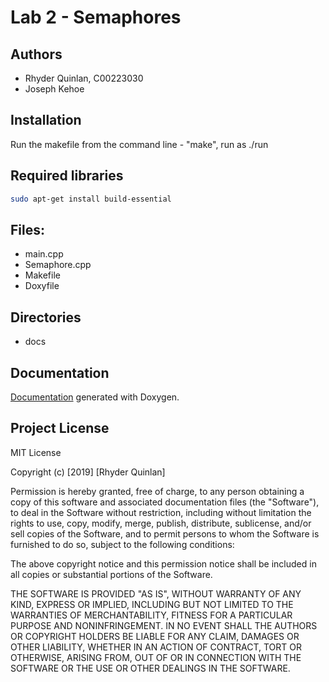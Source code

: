# Lab 2 - Semaphores
## Authors
 - Rhyder Quinlan, C00223030
 - Joseph Kehoe

## Installation
Run the makefile from the command line - "make", run as ./run

## Required libraries
```bash
sudo apt-get install build-essential
```

## Files:
 - main.cpp
 - Semaphore.cpp
 - Makefile
 - Doxyfile

## Directories
 - docs

## Documentation
[Documentation](./docs) generated with Doxygen.

## Project License
MIT License

Copyright (c) [2019] [Rhyder Quinlan]

Permission is hereby granted, free of charge, to any person obtaining a copy
of this software and associated documentation files (the "Software"), to deal
in the Software without restriction, including without limitation the rights
to use, copy, modify, merge, publish, distribute, sublicense, and/or sell
copies of the Software, and to permit persons to whom the Software is
furnished to do so, subject to the following conditions:

The above copyright notice and this permission notice shall be included in all
copies or substantial portions of the Software.

THE SOFTWARE IS PROVIDED "AS IS", WITHOUT WARRANTY OF ANY KIND, EXPRESS OR
IMPLIED, INCLUDING BUT NOT LIMITED TO THE WARRANTIES OF MERCHANTABILITY,
FITNESS FOR A PARTICULAR PURPOSE AND NONINFRINGEMENT. IN NO EVENT SHALL THE
AUTHORS OR COPYRIGHT HOLDERS BE LIABLE FOR ANY CLAIM, DAMAGES OR OTHER
LIABILITY, WHETHER IN AN ACTION OF CONTRACT, TORT OR OTHERWISE, ARISING FROM,
OUT OF OR IN CONNECTION WITH THE SOFTWARE OR THE USE OR OTHER DEALINGS IN THE
SOFTWARE.